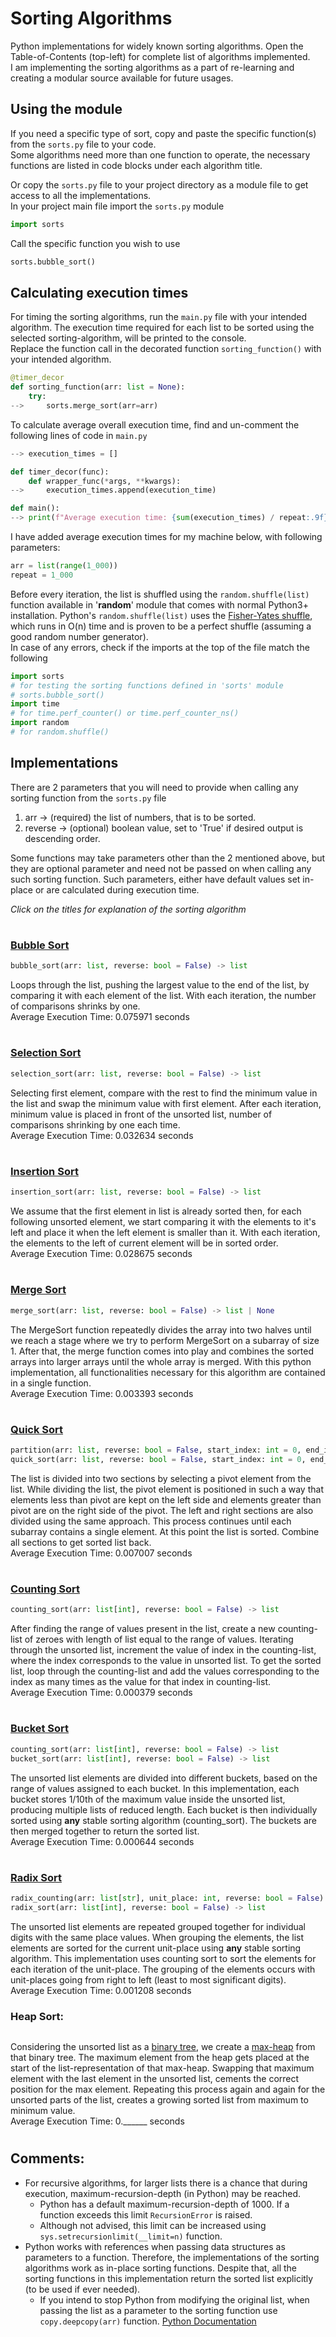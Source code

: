 # Sorting Algorithms

Python implementations for widely known sorting algorithms. Open the Table-of-Contents (top-left) for complete list of algorithms implemented.\
I am implementing the sorting algorithms as a part of re-learning and creating a modular source available for future usages.

## Using the module

If you need a specific type of sort, copy and paste the specific function(s) from the `sorts.py` file to your code.\
Some algorithms need more than one function to operate, the necessary functions are listed in code blocks under each algorithm title.

Or copy the `sorts.py` file to your project directory as a module file to get access to all the implementations.\
In your project main file import the `sorts.py` module
```python
import sorts
```
Call the specific function you wish to use
```python
sorts.bubble_sort()
```

## Calculating execution times

For timing the sorting algorithms, run the `main.py` file with your intended algorithm. The execution time required for each list to be sorted using the selected sorting-algorithm, will be printed to the console.\
Replace the function call in the decorated function `sorting_function()` with your intended algorithm.
```python
@timer_decor
def sorting_function(arr: list = None):
    try:
-->     sorts.merge_sort(arr=arr)
```

To calculate average overall execution time, find and un-comment the following lines of code in `main.py`
```python
--> execution_times = []

def timer_decor(func):
    def wrapper_func(*args, **kwargs):
-->     execution_times.append(execution_time)

def main():
--> print(f"Average execution time: {sum(execution_times) / repeat:.9f}s")
```
I have added average execution times for my machine below, with following parameters:
```python
arr = list(range(1_000))
repeat = 1_000
```
Before every iteration, the list is shuffled using the `random.shuffle(list)` function available in '**random**' module that comes with normal Python3+ installation. Python's `random.shuffle(list)` uses the [Fisher-Yates shuffle](https://en.wikipedia.org/wiki/Fisher%E2%80%93Yates_shuffle), which runs in O(n) time and is proven to be a perfect shuffle (assuming a good random number generator).\
In case of any errors, check if the imports at the top of the file match the following
```python
import sorts
# for testing the sorting functions defined in 'sorts' module
# sorts.bubble_sort()
import time 
# for time.perf_counter() or time.perf_counter_ns()
import random
# for random.shuffle()
```

## Implementations

There are 2 parameters that you will need to provide when calling any sorting function from the `sorts.py` file
1. arr -> (required) the list of numbers, that is to be sorted.
2. reverse -> (optional) boolean value, set to 'True' if desired output is descending order.

Some functions may take parameters other than the 2 mentioned above, but they are optional parameter and need not be passed on when calling any such sorting function. Such parameters, either have default values set in-place or are calculated during execution time.

_Click on the titles for explanation of the sorting algorithm_

#
### [Bubble Sort](/Bubble%20Sort)
```python
bubble_sort(arr: list, reverse: bool = False) -> list
```
Loops through the list, pushing the largest value to the end of the list, by comparing it with each element of the list. With each iteration, the number of comparisons shrinks by one.\
Average Execution Time: 0.075971 seconds

#
### [Selection Sort](/Selection%20Sort)
```python
selection_sort(arr: list, reverse: bool = False) -> list
```
Selecting first element, compare with the rest to find the minimum value in the list and swap the minimum value with first element. After each iteration, minimum value is placed in front of the unsorted list, number of comparisons shrinking by one each time.\
Average Execution Time: 0.032634 seconds

#
### [Insertion Sort](/Insertion%20Sort)
```python
insertion_sort(arr: list, reverse: bool = False) -> list
```
We assume that the first element in list is already sorted then, for each following unsorted element, we start comparing it with the elements to it's left and place it when the left element is smaller than it. With each iteration, the elements to the left of current element will be in sorted order.\
Average Execution Time: 0.028675 seconds

#
### [Merge Sort](/Merge%20Sort)
```python
merge_sort(arr: list, reverse: bool = False) -> list | None
```
The MergeSort function repeatedly divides the array into two halves until we reach a stage where we try to perform MergeSort on a subarray of size 1. After that, the merge function comes into play and combines the sorted arrays into larger arrays until the whole array is merged. With this python implementation, all functionalities necessary for this algorithm are contained in a single function.\
Average Execution Time: 0.003393 seconds

#
### [Quick Sort](/Quick%20Sort)
```python
partition(arr: list, reverse: bool = False, start_index: int = 0, end_index: int = None) -> int
quick_sort(arr: list, reverse: bool = False, start_index: int = 0, end_index: int = None) -> list | None
```
The list is divided into two sections by selecting a pivot element from the list. While dividing the list, the pivot element is positioned in such a way that elements less than pivot are kept on the left side and elements greater than pivot are on the right side of the pivot. The left and right sections are also divided using the same approach. This process continues until each subarray contains a single element. At this point the list is sorted. Combine all sections to get sorted list back.\
Average Execution Time: 0.007007 seconds

#
### [Counting Sort](/Counting%20Sort)
```python
counting_sort(arr: list[int], reverse: bool = False) -> list
```
After finding the range of values present in the list, create a new counting-list of zeroes with length of list equal to the range of values. Iterating through the unsorted list, increment the value of index in the counting-list, where the index corresponds to the value in unsorted list. To get the sorted list, loop through the counting-list and add the values corresponding to the index as many times as the value for that index in counting-list.\
Average Execution Time: 0.000379 seconds

#
### [Bucket Sort](/Bucket%20Sort)
```python
counting_sort(arr: list[int], reverse: bool = False) -> list
bucket_sort(arr: list[int], reverse: bool = False) -> list
```
The unsorted list elements are divided into different buckets, based on the range of values assigned to each bucket. In this implementation, each bucket stores 1/10th of the maximum value inside the unsorted list, producing multiple lists of reduced length. Each bucket is then individually sorted using **any** stable sorting algorithm (counting_sort). The buckets are then merged together to return the sorted list.\
Average Execution Time: 0.000644 seconds

#
### [Radix Sort](/Radix%20Sort)
```python
radix_counting(arr: list[str], unit_place: int, reverse: bool = False) -> list
radix_sort(arr: list[int], reverse: bool = False) -> list
```
The unsorted list elements are repeated grouped together for individual digits with the same place values. When grouping the elements, the list elements are sorted for the current unit-place using **any** stable sorting algorithm. This implementation uses counting sort to sort the elements for each iteration of the unit-place. The grouping of the elements occurs with unit-places going from right to left (least to most significant digits).\
Average Execution Time: 0.001208 seconds

### Heap Sort:
```python

```
Considering the unsorted list as a [binary tree](https://www.geeksforgeeks.org/binary-tree-data-structure/), we create a [max-heap](https://www.geeksforgeeks.org/introduction-to-max-heap-data-structure/) from that binary tree. The maximum element from the heap gets placed at the start of the list-representation of that max-heap. Swapping that maximum element with the last element in the unsorted list, cements the correct position for the max element. Repeating this process again and again for the unsorted parts of the list, creates a growing sorted list from maximum to minimum value.\
Average Execution Time: 0.______ seconds

[//]: # (### Shell Sort:)

#
## Comments:

- For recursive algorithms, for larger lists there is a chance that during execution, maximum-recursion-depth (in Python) may be reached.
  - Python has a default maximum-recursion-depth of 1000. If a function exceeds this limit `RecursionError` is raised.
  - Although not advised, this limit can be increased using `sys.setrecursionlimit(__limit=n)` function.
- Python works with references when passing data structures as parameters to a function. Therefore, the implementations of the sorting algorithms work as in-place sorting functions. Despite that, all the sorting functions in this implementation return the sorted list explicitly (to be used if ever needed).
  - If you intend to stop Python from modifying the original list, when passing the list as a parameter to the sorting function use `copy.deepcopy(arr)` function. [Python Documentation](https://docs.python.org/3/library/copy.html)
